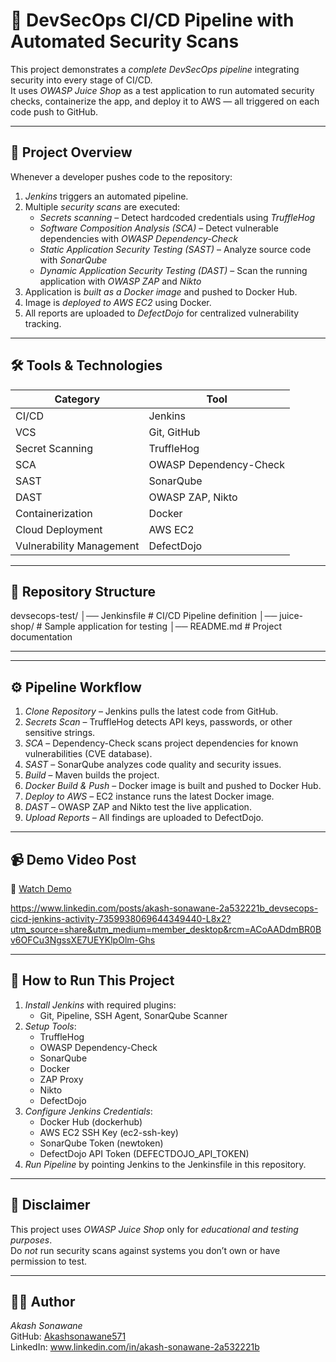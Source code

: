# 🔐 DevSecOps CI/CD Pipeline with Automated Security Scans

This project demonstrates a *complete DevSecOps pipeline* integrating security into every stage of CI/CD.  
It uses *OWASP Juice Shop* as a test application to run automated security checks, containerize the app, and deploy it to AWS — all triggered on each code push to GitHub.

---

## 🚀 Project Overview

Whenever a developer pushes code to the repository:
1. *Jenkins* triggers an automated pipeline.
2. Multiple *security scans* are executed:
   - *Secrets scanning* – Detect hardcoded credentials using *TruffleHog*
   - *Software Composition Analysis (SCA)* – Detect vulnerable dependencies with *OWASP Dependency-Check*
   - *Static Application Security Testing (SAST)* – Analyze source code with *SonarQube*
   - *Dynamic Application Security Testing (DAST)* – Scan the running application with *OWASP ZAP* and *Nikto*
3. Application is *built as a Docker image* and pushed to Docker Hub.
4. Image is *deployed to AWS EC2* using Docker.
5. All reports are uploaded to *DefectDojo* for centralized vulnerability tracking.

---

## 🛠 Tools & Technologies

| Category | Tool |
|----------|------|
| CI/CD | Jenkins |
| VCS | Git, GitHub |
| Secret Scanning | TruffleHog |
| SCA | OWASP Dependency-Check |
| SAST | SonarQube |
| DAST | OWASP ZAP, Nikto |
| Containerization | Docker |
| Cloud Deployment | AWS EC2 |
| Vulnerability Management | DefectDojo |

---

## 📂 Repository Structure

devsecops-test/ 
│── Jenkinsfile     # CI/CD Pipeline definition 
│── juice-shop/     # Sample application for testing 
│── README.md       # Project documentation

---

---

## ⚙ Pipeline Workflow

1. *Clone Repository* – Jenkins pulls the latest code from GitHub.
2. *Secrets Scan* – TruffleHog detects API keys, passwords, or other sensitive strings.
3. *SCA* – Dependency-Check scans project dependencies for known vulnerabilities (CVE database).
4. *SAST* – SonarQube analyzes code quality and security issues.
5. *Build* – Maven builds the project.
6. *Docker Build & Push* – Docker image is built and pushed to Docker Hub.
7. *Deploy to AWS* – EC2 instance runs the latest Docker image.
8. *DAST* – OWASP ZAP and Nikto test the live application.
9. *Upload Reports* – All findings are uploaded to DefectDojo.

---

## 📹 Demo Video Post
📌 [Watch Demo](#)

https://www.linkedin.com/posts/akash-sonawane-2a532221b_devsecops-cicd-jenkins-activity-7359938069644349440-L8x2?utm_source=share&utm_medium=member_desktop&rcm=ACoAADdmBR0Bv6OFCu3NgssXE7UEYKlpOlm-Ghs

---

## 📌 How to Run This Project

1. *Install Jenkins* with required plugins:
   - Git, Pipeline, SSH Agent, SonarQube Scanner
2. *Setup Tools*:
   - TruffleHog
   - OWASP Dependency-Check
   - SonarQube
   - Docker
   - ZAP Proxy
   - Nikto
   - DefectDojo
3. *Configure Jenkins Credentials*:
   - Docker Hub (dockerhub)
   - AWS EC2 SSH Key (ec2-ssh-key)
   - SonarQube Token (newtoken)
   - DefectDojo API Token (DEFECTDOJO_API_TOKEN)
4. *Run Pipeline* by pointing Jenkins to the Jenkinsfile in this repository.

---

## 📄 Disclaimer
This project uses *OWASP Juice Shop* only for *educational and testing purposes*.  
Do *not* run security scans against systems you don’t own or have permission to test.

---

## 👨‍💻 Author
*Akash Sonawane*  
GitHub: [Akashsonawane571](https://github.com/Akashsonawane571)  
LinkedIn: www.linkedin.com/in/akash-sonawane-2a532221b


